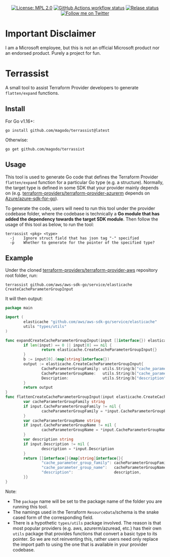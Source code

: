 <p align="center">
  <a href="https://opensource.org/licenses/MPL-2.0"
    ><img
      src="https://img.shields.io/badge/License-MPL%202.0-brightgreen.svg"
      alt="License: MPL 2.0"
  /></a>
  <a href="https://github.com/magodo/terrassist/actions"
    ><img
      src="https://img.shields.io/github/workflow/status/magodo/terrassist/Provider?label=workflow&style=flat-square"
      alt="GitHub Actions workflow status"
  /></a>
  <a href="https://github.com/magodo/terrassist/releases"
    ><img
      src="https://img.shields.io/github/release/magodo/terrassist.svg?style=flat-square"
      alt="Relase status"/></a
  ><br />
  <a href="https://twitter.com/magodo_"
    ><img
      src="https://img.shields.io/twitter/url?style=social&url=https%3A%2F%2Ftwitter.com%2Fmagodo_"
      alt="Follow me on Twitter"
  /></a>
</p>

# Important Disclaimer

I am a Microsoft employee, but this is not an official Microsoft product nor an endorsed product. Purely a project for fun. 

# Terrassist

A small tool to assist Terraform Provider developers to generate `flatten/expand` functions.

## Install

For Go v1.16+: 

```
go install github.com/magodo/terrassist@latest
```

Otherwise:

```
go get github.com/magodo/terrassist
```

## Usage

This tool is used to generate Go code that defines the Terraform Provider `flatten/expand` function for a particular Go type (e.g. a structure). Normally, the target type is defined in some SDK that your provider mainly depends on (e.g. [terraform-providers/terraform-provider-azurerm](https://github.com/terraform-providers/terraform-provider-azurerm) depends on [Azure/azure-sdk-for-go](https://github.com/azure/azure-sdk-for-go)).

To generate the code, users will need to run this tool under the provider codebase folder, where the codebase is technically a **Go module that has added the dependency towards the target SDK module**. Then follow the usage of this tool as below, to run the tool:

```
terrassist <pkg> <type>
  -j    Ignore struct field that has json tag "-" specified
  -p    Whether to generate for the pointer of the specified type?
```

## Example

Under the cloned [terraform-providers/terraform-provider-aws](https://github.com/terraform-providers/terraform-provider-aws) repository root folder, run:

```
terrassist github.com/aws/aws-sdk-go/service/elasticache CreateCacheParameterGroupInput
```

It will then output:

```go
package main

import (
        elasticache "github.com/aws/aws-sdk-go/service/elasticache"
        utils "types/utils"
)

func expandCreateCacheParameterGroupInput(input []interface{}) elasticache.CreateCacheParameterGroupInput {
        if len(input) == 0 || input[0] == nil {
                return elasticache.CreateCacheParameterGroupInput{}
        }
        b := input[0].(map[string]interface{})
        output := elasticache.CreateCacheParameterGroupInput{
                CacheParameterGroupFamily: utils.String(b["cache_parameter_group_family"].(string)),
                CacheParameterGroupName:   utils.String(b["cache_parameter_group_name"].(string)),
                Description:               utils.String(b["description"].(string)),
        }
        return output
}
func flattenCreateCacheParameterGroupInput(input elasticache.CreateCacheParameterGroupInput) []interface{} {
        var cacheParameterGroupFamily string
        if input.CacheParameterGroupFamily != nil {
                cacheParameterGroupFamily = *input.CacheParameterGroupFamily
        }
        var cacheParameterGroupName string
        if input.CacheParameterGroupName != nil {
                cacheParameterGroupName = *input.CacheParameterGroupName
        }
        var description string
        if input.Description != nil {
                description = *input.Description
        }
        return []interface{}{map[string]interface{}{
                "cache_parameter_group_family": cacheParameterGroupFamily,
                "cache_parameter_group_name":   cacheParameterGroupName,
                "description":                  description,
        }}
}
```

Note: 

- The `package` name will be set to the package name of the folder you are running this tool.
- The namings used in the Terraform `ResourceData`/schema is the snake cased form of the corresponding field.
- There is a hypothetic `types/utils` package involved. The reason is that most popular providers (e.g. aws, azurerm/azuread, etc.) has their own `utils` package that provides functions that convert a basic type to its pointer. So we are not reinventing this, rather users need only replace the import path to using the one that is available in your provider codebase.
